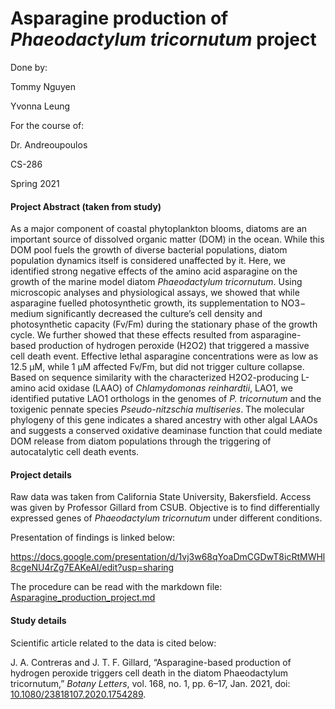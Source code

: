 # Asparagine production of *Phaeodactylum tricornutum* project
Done by:

Tommy Nguyen

Yvonna Leung



For the course of:

Dr. Andreoupoulos

CS-286

Spring 2021

#### Project Abstract (taken from study)

As a major component of coastal phytoplankton blooms, diatoms are an important source of dissolved organic matter (DOM) in the ocean. While this DOM pool fuels the growth of diverse bacterial populations, diatom population dynamics itself is considered unaffected by it. Here, we identified strong negative effects of the amino acid asparagine on the growth of the marine model diatom *Phaeodactylum tricornutum*. Using microscopic analyses and physiological assays, we showed that while asparagine fuelled photosynthetic growth, its supplementation to NO3− medium significantly decreased the culture’s cell density and photosynthetic capacity (Fv/Fm) during the stationary phase of the growth cycle. We further showed that these effects resulted from asparagine-based production of hydrogen peroxide (H2O2) that triggered a massive cell death event. Effective lethal asparagine concentrations were as low as 12.5 µM, while 1 μM affected Fv/Fm, but did not trigger culture collapse. Based on sequence similarity with the characterized H2O2-producing L-amino acid oxidase (LAAO) of *Chlamydomonas reinhardtii*, LAO1, we identified putative LAO1 orthologs in the genomes of *P. tricornutum* and the toxigenic pennate species *Pseudo-nitzschia multiseries*. The molecular phylogeny of this gene indicates a shared ancestry with other algal LAAOs and suggests a conserved oxidative deaminase function that could mediate DOM release from diatom populations through the triggering of autocatalytic cell death events.

#### Project details

Raw data was taken from California State University, Bakersfield. Access was given by Professor Gillard from CSUB. Objective is to find differentially expressed genes of *Phaeodactylum tricornutum* under different conditions.  

Presentation of findings is linked below:

https://docs.google.com/presentation/d/1vj3w68qYoaDmCGDwT8icRtMWHl8cgeNU4rZg7EAKeAI/edit?usp=sharing

The procedure can be read with the markdown file: [Asparagine_production_project.md](https://github.com/tommytn97/CS286-Project-Asparagine/blob/main/Asaparagine_production_project.md)

#### Study details

Scientific article related to the data is cited below: 

J. A. Contreras and J. T. F. Gillard, “Asparagine-based production of hydrogen peroxide triggers cell death in the diatom Phaeodactylum tricornutum,” *Botany Letters*, vol. 168, no. 1, pp. 6–17, Jan. 2021, doi: [10.1080/23818107.2020.1754289](https://doi.org/10.1080/23818107.2020.1754289).
